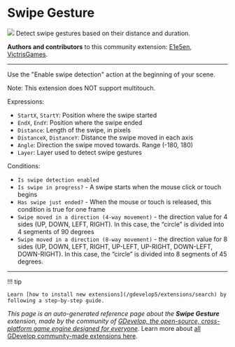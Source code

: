 # Swipe Gesture

<img src="https://resources.gdevelop-app.com/assets/Icons/gesture-swipe-right.svg" class="extension-icon"></img>
Detect swipe gestures based on their distance and duration.

**Authors and contributors** to this community extension: [E1e5en](https://gd.games/E1e5en), [VictrisGames](https://gd.games/VictrisGames).

---

Use the "Enable swipe detection" action at the beginning of your scene.

Note: This extension does NOT support multitouch.

Expressions:

- `StartX`, `StartY`: Position where the swipe started
- `EndX`, `EndY`: Position where the swipe ended
- `Distance`: Length of the swipe, in pixels
- `DistanceX`, `DistanceY`: Distance the swipe moved in each axis
- `Angle`: Direction the swipe moved towards. Range (-180, 180)
- `Layer`: Layer used to detect swipe gestures

Conditions:

- `Is swipe detection enabled`
- `Is swipe in progress?` - A swipe starts when the mouse click or touch begins
- `Has swipe just ended?` - When the mouse or touch is released, this condition is true for one frame 
- `Swipe moved in a direction (4-way movement)` - the direction value for 4 sides (UP, DOWN, LEFT, RIGHT). In this case, the “circle” is divided into 4 segments of 90 degrees
- `Swipe moved in a direction (8-way movement)` - the direction value for 8 sides (UP, DOWN, LEFT, RIGHT, UP-LEFT, UP-RIGHT, DOWN-LEFT, DOWN-RIGHT). In this case, the “circle” is divided into 8 segments of 45 degrees.

---

!!! tip

    Learn [how to install new extensions](/gdevelop5/extensions/search) by following a step-by-step guide.

*This page is an auto-generated reference page about the **Swipe Gesture** extension, made by the community of [GDevelop, the open-source, cross-platform game engine designed for everyone](https://gdevelop.io/).* Learn more about [all GDevelop community-made extensions here](/gdevelop5/extensions).